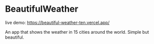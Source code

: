 # BeautifulWeather

live demo: https://beautiful-weather-ten.vercel.app/

An app that shows the weather in 15 cities around the world. Simple but beautiful.

